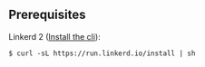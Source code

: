 ## Prerequisites

Linkerd 2 ([Install the cli](https://linkerd.io/2/getting-started/#step-1-install-the-cli)):

```$ curl -sL https://run.linkerd.io/install | sh```
